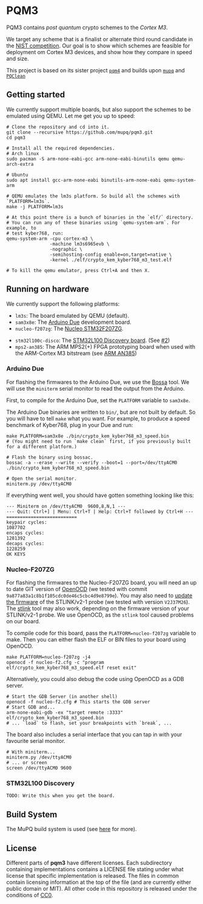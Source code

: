 # PQM3

PQM3 contains _post quantum_ crypto schemes to the _Cortex M3_.

We target any scheme that is a finalist or alternate third round candidate in the [NIST competition](https://csrc.nist.gov/news/2020/pqc-third-round-candidate-announcement).
Our goal is to show which schemes are feasible for deployment om Cortex M3
devices, and show how they compare in speed and size.

This project is based on its sister project [`pqm4`](https://github.com/mupq/pqm4) and builds upon [`mupq`](https://github.com/mupq/mupq) and [`PQClean`](https://github.com/PQClean/PQClean)

## Getting started

We currently support multiple boards, but also support the schemes to be
emulated using QEMU. Let me get you up to speed:

```shell
# Clone the repository and cd into it.
git clone --recursive https://github.com/mupq/pqm3.git
cd pqm3

# Install all the required dependencies.
# Arch linux
sudo pacman -S arm-none-eabi-gcc arm-none-eabi-binutils qemu qemu-arch-extra

# Ubuntu
sudo apt install gcc-arm-none-eabi binutils-arm-none-eabi qemu-system-arm

# QEMU emulates the lm3s platform. So build all the schemes with `PLATFORM=lm3s`.
make -j PLATFORM=lm3s

# At this point there is a bunch of binaries in the `elf/` directory.
# You can run any of these binaries using `qemu-system-arm`. For example, to
# test kyber768, run:
qemu-system-arm -cpu cortex-m3 \
                -machine lm3s6965evb \
                -nographic \
                -semihosting-config enable=on,target=native \
                -kernel ./elf/crypto_kem_kyber768_m3_test.elf

# To kill the qemu emulator, press Ctrl+A and then X.
```

## Running on hardware

We currently support the following platforms:

- `lm3s`: The board emulated by QEMU (default).
- `sam3x8e`: The [Arduino Due](https://store.arduino.cc/arduino-due) development board.
- `nucleo-f207zg`: The [Nucleo STM32F207ZG](https://www.st.com/en/evaluation-tools/nucleo-f207zg.html).
<!-- This next link was broken on the ST website? Had the board been discontinued? -->
- `stm32l100c-disco`: The [STM32L100 Discovery board](https://web.archive.org/web/20200902192134/https://www.st.com/en/evaluation-tools/32l100cdiscovery.html).
  (See [#2](https://github.com/mupq/pqm3/pull/2))
- `mps2-an385`: The ARM MPS2(+) FPGA prototyping board when used with the
  ARM-Cortex M3 bitstream (see [ARM AN385](https://developer.arm.com/documentation/dai0386/c))

### Arduino Due

For flashing the firmwares to the Arduino Due, we use the [Bossa](https://www.shumatech.com/web/products/bossa) tool.
We will use the `miniterm` serial monitor to read the output from the Arduino.

First, to compile for the Arduino Due, set the `PLATFORM` variable to `sam3x8e`.

The Arduino Due binaries are written to `bin/`, but are not built by default.
So you will have to tell `make` what you want.
For example, to produce a speed benchmark of Kyber768, plug in your Due and run:

```shell
make PLATFORM=sam3x8e ./bin/crypto_kem_kyber768_m3_speed.bin
# (You might need to run `make clean` first, if you previously built for a different platform.)

# Flash the binary using bossac.
bossac -a --erase --write --verify --boot=1 --port=/dev/ttyACM0 ./bin/crypto_kem_kyber768_m3_speed.bin

# Open the serial monitor.
miniterm.py /dev/ttyACM0

```

If everything went well, you should have gotten something looking like this:

```
--- Miniterm on /dev/ttyACM0  9600,8,N,1 ---
--- Quit: Ctrl+] | Menu: Ctrl+T | Help: Ctrl+T followed by Ctrl+H ---
==========================
keypair cycles:
1087702
encaps cycles:
1281392
decaps cycles:
1228259
OK KEYS
```

### Nucleo-F207ZG

For flashing the firmwares to the Nucleo-F207ZG board, you will need an up to date GIT version of [OpenOCD](http://openocd.org/) (we tested with commit `9a877a83a1c8b1f105cdc0de46c5cbc4d9e8799e`).
You may also need to [update the firmware](https://www.st.com/en/development-tools/stsw-link007.html) of the STLINK/v2-1 probe (we tested with version `V2J37M26`).
The [stlink](https://github.com/stlink-org/stlink) tool may also work, depending on the firmware version of your STLINK/v2-1 probe.
We use OpenOCD, as the `stlink` tool caused problems on our board.

To compile code for this board, pass the `PLATFORM=nucleo-f207zg` variable to make.
Then you can either flash the ELF or BIN files to your board using OpenOCD.

```shell
make PLATFORM=nucleo-f207zg -j4
openocd -f nucleo-f2.cfg -c "program elf/crypto_kem_kyber768_m3_speed.elf reset exit"
```

Alternatively, you could also debug the code using OpenOCD as a GDB server.

```shell
# Start the GDB Server (in another shell)
openocd -f nucleo-f2.cfg # This starts the GDB server
# Start GDB and...
arm-none-eabi-gdb -ex "target remote :3333" elf/crypto_kem_kyber768_m3_speed.bin
# ... `load` to flash, set your breakpoints with `break`, ...
```

The board also includes a serial interface that you can tap in with your favourite serial monitor.

```shell
# With miniterm...
miniterm.py /dev/ttyACM0
# ... or screen
screen /dev/ttyACM0 9600
```

### STM32L100 Discovery

`TODO: Write this when you get the board.`

## Build System

The MuPQ build system is used (see [here](mupq/mk/README.md) for more).

## License
Different parts of **pqm3** have different licenses. Each subdirectory containing implementations contains a LICENSE file stating under what license that specific implementation is released. The files in common contain licensing information at the top of the file (and are currently either public domain or MIT). All other code in this repository is released under the conditions of [CC0](https://creativecommons.org/publicdomain/zero/1.0/).
